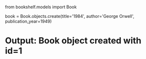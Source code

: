 from bookshelf.models import Book

book = Book.objects.create(title='1984', author='George Orwell', publication_year=1949)

# Output: Book object created with id=1